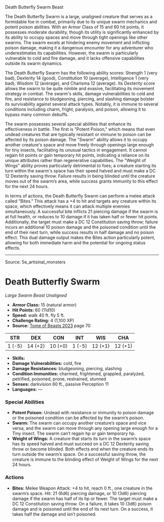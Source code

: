 <MonsterName/>Death Butterfly Swarm</MonsterName>
<CreatureType/>Beast</CreatureType>

<summary>The Death Butterfly Swarm is a large, unaligned creature that serves as a formidable foe in combat, primarily due to its unique swarm mechanics and potent poison abilities. With an Armor Class of 15 and 60 hit points, it possesses moderate durability, though its utility is significantly enhanced by its ability to occupy spaces and move through tight openings like other swarms. The swarm excels at hindering enemy movement and inflicting poison damage, making it a dangerous encounter for any adventurer who underestimates its capabilities. However, the swarm is particularly vulnerable to cold and fire damage, and it lacks offensive capabilities outside its swarm dynamics.</summary>

<detail>

The Death Butterfly Swarm has the following ability scores: Strength 1 (very bad), Dexterity 14 (good), Constitution 10 (average), Intelligence 1 (very bad), Wisdom 12 (average), and Charisma 12 (average). Its Dexterity score allows the swarm to be quite nimble and evasive, facilitating its movement strategy in combat. The swarm's skills, damage vulnerabilities to cold and fire, and resistance to bludgeoning, piercing, and slashing damage bolster its survivability against several attack types. Notably, it is immune to several conditions including charm, fright, paralysis, and poison, allowing it to bypass many common debuffs.

The swarm possesses several special abilities that enhance its effectiveness in battle. The first is "Potent Poison," which means that even undead creatures that are typically resistant or immune to poison can be affected by its poison damage. The "Swarm" ability allows it to occupy another creature's space and move freely through openings large enough for tiny insects, facilitating its unusual tactics in engagement. It cannot regain hit points or gain temporary hit points, indicating a reliance on its unique attributes rather than regenerative capabilities. The "Weight of Wings" ability proves particularly detrimental to foes; a creature starting its turn within the swarm's space has their speed halved and must make a DC 12 Dexterity saving throw. Failure results in being blinded until the creature moves out of the swarm’s area, while success grants immunity to this effect for the next 24 hours.

In terms of actions, the Death Butterfly Swarm can perform a melee attack called "Bites." This attack has a +4 to hit and targets any creature within its space, which effectively means it can attack multiple enemies simultaneously. A successful bite inflicts 21 piercing damage if the swarm is at full health, or reduces to 10 damage if it has taken half or fewer hit points. Additionally, the target must make a DC 12 Constitution saving throw; failure incurs an additional 10 poison damage and the poisoned condition until the end of their next turn, while success results in half damage and no poison effect. This dual damage output makes the Bites action particularly potent, allowing for both immediate harm and the potential for ongoing status effects.</detail>



---

Source: 5e_artisinal_monsters

# Death Butterfly Swarm

*Large* *Swarm* *Beast* *Unaligned*

- **Armor Class:** 15 (natural armor)
- **Hit Points:** 60 (11d10)
- **Speed:** walk 40 ft. fly 5 ft.
- **Challenge Rating:** 4 (1,100 XP)
- **Source:** [Tome of Beasts 2023](https://koboldpress.com/kpstore/product/tome-of-beasts-1-2023-edition/) page 70

| STR | DEX | CON | INT | WIS | CHA |
| --- | --- | --- | --- | --- | --- |
| 1 (-5) | 14 (+2) | 10 (+0) | 1 (-5) | 12 (+1) | 12 (+1) |

- **Skills:** 
- **Damage Vulnerabilities:** cold, fire
- **Damage Resistances:** bludgeoning, piercing, slashing
- **Condition Immunities:** charmed, frightened, grappled, paralyzed, petrified, poisoned, prone, restrained, stunned
- **Senses:** darkvision 60 ft., passive Perception 11
- **Languages:** —

### Special Abilities

- **Potent Poison:** Undead with resistance or immunity to poison damage or the poisoned condition can be affected by the swarm’s poison.
- **Swarm:** The swarm can occupy another creature’s space and vice versa, and the swarm can move through any opening large enough for a Tiny insect. The swarm can’t regain hp or gain temporary hp.
- **Weight of Wings:** A creature that starts its turn in the swarm’s space has its speed halved and must succeed on a DC 12 Dexterity saving throw or become blinded. Both effects end when the creature ends its turn outside the swarm’s space. On a successful saving throw, the creature is immune to the blinding effect of Weight of Wings for the next 24 hours.

### Actions

- **Bites:** Melee Weapon Attack: +4 to hit, reach 0 ft., one creature in the swarm’s space. Hit: 21 (6d6) piercing damage, or 10 (3d6) piercing damage if the swarm has half of its hp or fewer. The target must make a DC 12 Constitution saving throw. On a failure, it takes 10 (3d6) poison damage and is poisoned until the end of its next turn. On a success, it takes half the damage and isn’t poisoned.


